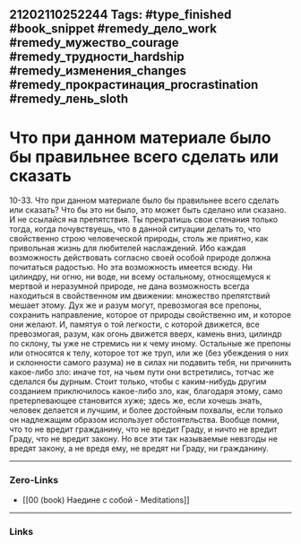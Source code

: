 21202110252244
Tags: #type_finished #book_snippet #remedy_дело_work #remedy_мужество_courage #remedy_трудности_hardship #remedy_изменения_changes #remedy_прокрастинация_procrastination #remedy_лень_sloth
---
# Что при данном материале было бы правильнее всего сделать или сказать

 10-33. Что при данном материале было бы правильнее всего сделать или сказать? Что бы это ни было, это может быть сделано или сказано. И не ссылайся на препятствия. Ты прекратишь свои стенания только тогда, когда почувствуешь, что в данной ситуации делать то, что свойственно строю человеческой природы, столь же приятно, как привольная жизнь для любителей наслаждений. Ибо каждая возможность действовать согласно своей особой природе должна почитаться радостью. Но эта возможность имеется всюду. Ни цилиндру, ни огню, ни воде, ни всему остальному, относящемуся к мертвой и неразумной природе, не дана возможность всегда находиться в свойственном им движении: множество препятствий мешает этому. Дух же и разум могут, превозмогая все препоны, сохранить направление, которое от природы свойственно им, и которое они желают. И, памятуя о той легкости, с которой движется, все превозмогая, разум, как огонь движется вверх, камень вниз, цилиндр по склону, ты уже не стремись ни к чему иному. Остальные же препоны или относятся к телу, которое тот же труп, или же (без убеждения о них и склонности самого разума) не в силах ни подавить тебя, ни причинить какое-либо зло: иначе тот, на чьем пути они встретились, тотчас же сделался бы дурным. Стоит только, чтобы с каким-нибудь другим созданием приключилось какое-либо зло, как, благодаря этому, само претерпевающее становится хуже;  здесь же, если хочешь знать, человек делается и лучшим, и более достойным похвалы, если только он надлежащим образом использует обстоятельства. Вообще помни, что то не вредит гражданину, что не вредит Граду, и ничто не вредит Граду, что не вредит закону. Но все эти так называемые невзгоды не вредят закону, а не вредя ему, не вредят ни Граду, ни гражданину. 

---
### Zero-Links
- [[00 (book) Наедине с собой - Meditations]]
---
### Links

